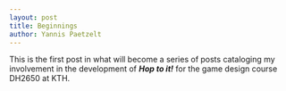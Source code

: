 ```yaml
---
layout: post
title: Beginnings
author: Yannis Paetzelt
---
```

This is the first post in what will become a series of posts cataloging my involvement in the development of **_Hop to it!_**
for the game design course DH2650 at KTH.
